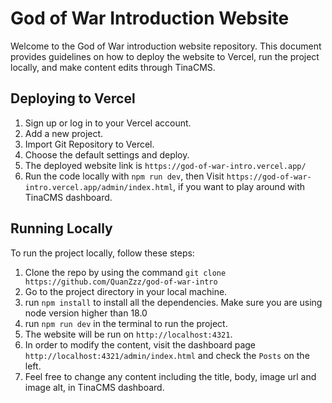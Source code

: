 # God of War Introduction Website

Welcome to the God of War introduction website repository. This document provides guidelines on how to deploy the website to Vercel, run the project locally, and make content edits through TinaCMS.

## Deploying to Vercel

1. Sign up or log in to your Vercel account.
2. Add a new project.
3. Import Git Repository to Vercel.
4. Choose the default settings and deploy.
5. The deployed website link is `https://god-of-war-intro.vercel.app/`
6. Run the code locally with `npm run dev`, then Visit `https://god-of-war-intro.vercel.app/admin/index.html`, if you want to play around with TinaCMS dashboard.

## Running Locally

To run the project locally, follow these steps:

1. Clone the repo by using the command `git clone https://github.com/QuanZzz/god-of-war-intro`
2. Go to the project directory in your local machine.
3. run `npm install` to install all the dependencies. Make sure you are using node version higher than 18.0
4. run `npm run dev` in the terminal to run the project.
5. The website will be run on `http://localhost:4321`.
6. In order to modify the content, visit the dashboard page `http://localhost:4321/admin/index.html` and check the `Posts` on the left.
7. Feel free to change any content including the title, body, image url and image alt, in TinaCMS dashboard.
